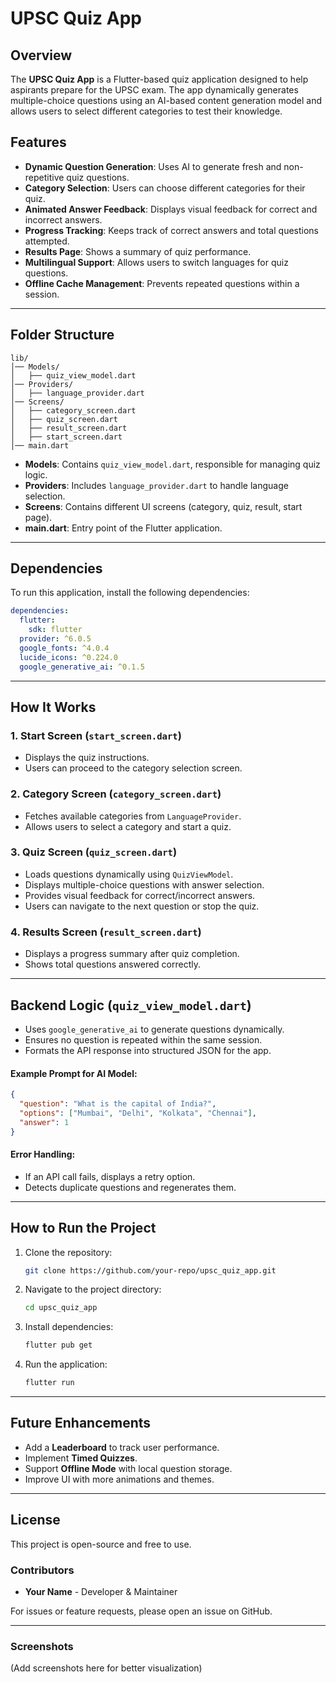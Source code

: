 # UPSC Quiz App

## Overview
The **UPSC Quiz App** is a Flutter-based quiz application designed to help aspirants prepare for the UPSC exam. The app dynamically generates multiple-choice questions using an AI-based content generation model and allows users to select different categories to test their knowledge.

## Features
- **Dynamic Question Generation**: Uses AI to generate fresh and non-repetitive quiz questions.
- **Category Selection**: Users can choose different categories for their quiz.
- **Animated Answer Feedback**: Displays visual feedback for correct and incorrect answers.
- **Progress Tracking**: Keeps track of correct answers and total questions attempted.
- **Results Page**: Shows a summary of quiz performance.
- **Multilingual Support**: Allows users to switch languages for quiz questions.
- **Offline Cache Management**: Prevents repeated questions within a session.

---

## Folder Structure
```
lib/
│── Models/
│   ├── quiz_view_model.dart
│── Providers/
│   ├── language_provider.dart
│── Screens/
│   ├── category_screen.dart
│   ├── quiz_screen.dart
│   ├── result_screen.dart
│   ├── start_screen.dart
│── main.dart
```
- **Models**: Contains `quiz_view_model.dart`, responsible for managing quiz logic.
- **Providers**: Includes `language_provider.dart` to handle language selection.
- **Screens**: Contains different UI screens (category, quiz, result, start page).
- **main.dart**: Entry point of the Flutter application.

---

## Dependencies
To run this application, install the following dependencies:
```yaml
dependencies:
  flutter:
    sdk: flutter
  provider: ^6.0.5
  google_fonts: ^4.0.4
  lucide_icons: ^0.224.0
  google_generative_ai: ^0.1.5
```

---

## How It Works

### 1. **Start Screen (`start_screen.dart`)**
- Displays the quiz instructions.
- Users can proceed to the category selection screen.

### 2. **Category Screen (`category_screen.dart`)**
- Fetches available categories from `LanguageProvider`.
- Allows users to select a category and start a quiz.

### 3. **Quiz Screen (`quiz_screen.dart`)**
- Loads questions dynamically using `QuizViewModel`.
- Displays multiple-choice questions with answer selection.
- Provides visual feedback for correct/incorrect answers.
- Users can navigate to the next question or stop the quiz.

### 4. **Results Screen (`result_screen.dart`)**
- Displays a progress summary after quiz completion.
- Shows total questions answered correctly.

---

## Backend Logic (`quiz_view_model.dart`)
- Uses `google_generative_ai` to generate questions dynamically.
- Ensures no question is repeated within the same session.
- Formats the API response into structured JSON for the app.

#### Example Prompt for AI Model:
```json
{
  "question": "What is the capital of India?",
  "options": ["Mumbai", "Delhi", "Kolkata", "Chennai"],
  "answer": 1
}
```

#### Error Handling:
- If an API call fails, displays a retry option.
- Detects duplicate questions and regenerates them.

---

## How to Run the Project
1. Clone the repository:
   ```sh
   git clone https://github.com/your-repo/upsc_quiz_app.git
   ```
2. Navigate to the project directory:
   ```sh
   cd upsc_quiz_app
   ```
3. Install dependencies:
   ```sh
   flutter pub get
   ```
4. Run the application:
   ```sh
   flutter run
   ```

---

## Future Enhancements
- Add a **Leaderboard** to track user performance.
- Implement **Timed Quizzes**.
- Support **Offline Mode** with local question storage.
- Improve UI with more animations and themes.

---

## License
This project is open-source and free to use.

### Contributors
- **Your Name** - Developer & Maintainer

For issues or feature requests, please open an issue on GitHub.

---

### Screenshots
(Add screenshots here for better visualization)

